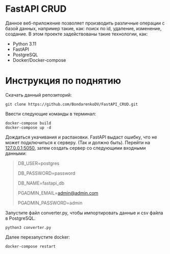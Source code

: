 # FastAPI CRUD

Данное веб-приложение позволяет производить различные операции с базой данных, например такие, как: поиск по id, удаление, изменение, создание.
В этом проекте задействованы такие технологии, как:

 - Python 3.11 
 - FastAPI 
 - PostgreSQL 
 - Docker/Docker-compose

# Инструкция по поднятию

Скачать данный репозиторий:

    git clone https://github.com/BondarenkoDV/FastAPI_CRUD.git

Ввести следующие команды в терминал:

    docker-compose build
    docker-compose up -d
Дождаться укачивания и распаковки.
FastAPI выдаст ошибку, что не может подключиться к серверу. (Так и должно быть).
Перейти на [127.0.0.1:5050](127.0.0.1:5050), затем создать сервер со следующими входными данными:

> DB_USER=postgres
> 
> DB_PASSWORD=password
> 
> DB_NAME=fastapi_db
> 
> PGADMIN_EMAIL=admin@admin.com
> 
> PGADMIN_PASSWORD=admin

Запустите файл converter.py, чтобы импортировать данные и csv файла в PostgreSQL.

    python3 converter.py


Далее перезапустите docker:

    docker-compose restart
